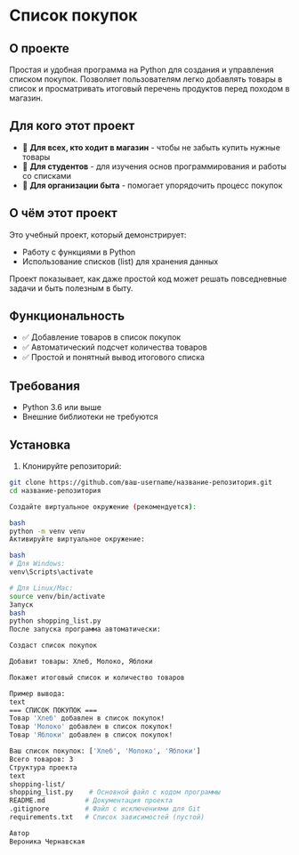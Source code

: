 # Список покупок

## О проекте

Простая и удобная программа на Python для создания и управления списком покупок. Позволяет пользователям легко добавлять товары в список и просматривать итоговый перечень продуктов перед походом в магазин.

## Для кого этот проект

- 🔹 **Для всех, кто ходит в магазин** - чтобы не забыть купить нужные товары
- 🔹 **Для студентов** - для изучения основ программирования и работы со списками
- 🔹 **Для организации быта** - помогает упорядочить процесс покупок

## О чём этот проект

Это учебный проект, который демонстрирует:
- Работу с функциями в Python
- Использование списков (list) для хранения данных

Проект показывает, как даже простой код может решать повседневные задачи и быть полезным в быту.

## Функциональность

- ✅ Добавление товаров в список покупок
- ✅ Автоматический подсчет количества товаров
- ✅ Простой и понятный вывод итогового списка

## Требования

- Python 3.6 или выше
- Внешние библиотеки не требуются

## Установка

1. Клонируйте репозиторий:
```bash
git clone https://github.com/ваш-username/название-репозитория.git
cd название-репозитория

Создайте виртуальное окружение (рекомендуется):

bash
python -m venv venv
Активируйте виртуальное окружение:

bash
# Для Windows:
venv\Scripts\activate

# Для Linux/Mac:
source venv/bin/activate
Запуск
bash
python shopping_list.py
После запуска программа автоматически:

Создаст список покупок

Добавит товары: Хлеб, Молоко, Яблоки

Покажет итоговый список и количество товаров

Пример вывода:
text
=== СПИСОК ПОКУПОК ===
Товар 'Хлеб' добавлен в список покупок!
Товар 'Молоко' добавлен в список покупок!
Товар 'Яблоки' добавлен в список покупок!

Ваш список покупок: ['Хлеб', 'Молоко', 'Яблоки']
Всего товаров: 3
Структура проекта
text
shopping-list/
shopping_list.py    # Основной файл с кодом программы
README.md          # Документация проекта
.gitignore         # Файл с исключениями для Git
requirements.txt   # Список зависимостей (пустой)

Автор
Вероника Чернавская